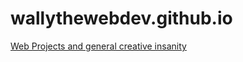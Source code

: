 # wallythewebdev.github.io
<a href="wallythewebdev.github.io">
Web Projects and general creative insanity
